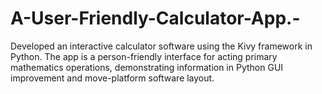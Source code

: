 # A-User-Friendly-Calculator-App.-
Developed an interactive calculator software using the Kivy framework in Python. The app is a person-friendly interface for acting primary mathematics operations, demonstrating information in Python GUI improvement and move-platform software layout.
